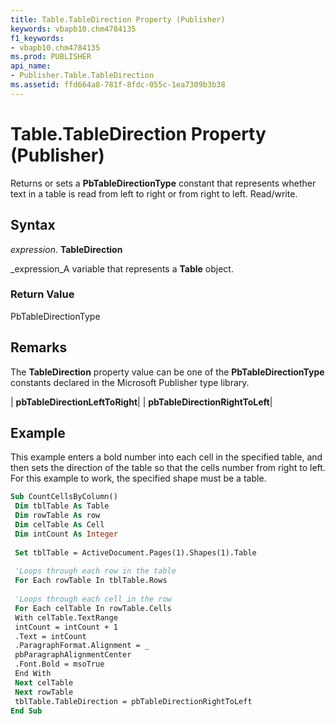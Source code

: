 ```yaml
---
title: Table.TableDirection Property (Publisher)
keywords: vbapb10.chm4784135
f1_keywords:
- vbapb10.chm4784135
ms.prod: PUBLISHER
api_name:
- Publisher.Table.TableDirection
ms.assetid: ffd664a8-781f-8fdc-055c-1ea7309b3b38
---
```



# Table.TableDirection Property (Publisher)

Returns or sets a  **PbTableDirectionType** constant that represents whether text in a table is read from left to right or from right to left. Read/write.


## Syntax

 _expression_. **TableDirection**

 _expression_A variable that represents a  **Table** object.


### Return Value

PbTableDirectionType


## Remarks

The  **TableDirection** property value can be one of the **PbTableDirectionType** constants declared in the Microsoft Publisher type library.



| **pbTableDirectionLeftToRight**|
| **pbTableDirectionRightToLeft**|

## Example

This example enters a bold number into each cell in the specified table, and then sets the direction of the table so that the cells number from right to left. For this example to work, the specified shape must be a table.


```vb
Sub CountCellsByColumn() 
 Dim tblTable As Table 
 Dim rowTable As row 
 Dim celTable As Cell 
 Dim intCount As Integer 
 
 Set tblTable = ActiveDocument.Pages(1).Shapes(1).Table 
 
 'Loops through each row in the table 
 For Each rowTable In tblTable.Rows 
 
 'Loops through each cell in the row 
 For Each celTable In rowTable.Cells 
 With celTable.TextRange 
 intCount = intCount + 1 
 .Text = intCount 
 .ParagraphFormat.Alignment = _ 
 pbParagraphAlignmentCenter 
 .Font.Bold = msoTrue 
 End With 
 Next celTable 
 Next rowTable 
 tblTable.TableDirection = pbTableDirectionRightToLeft 
End Sub
```


